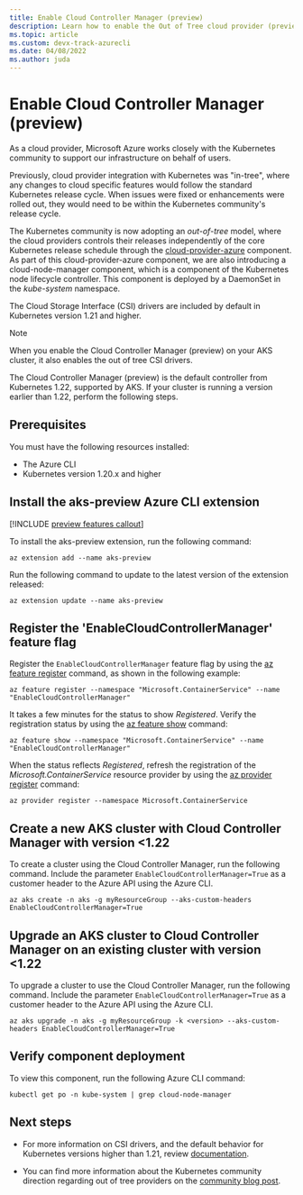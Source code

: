 ```yaml
---
title: Enable Cloud Controller Manager (preview)
description: Learn how to enable the Out of Tree cloud provider (preview)
ms.topic: article
ms.custom: devx-track-azurecli
ms.date: 04/08/2022
ms.author: juda
---
```


# Enable Cloud Controller Manager (preview)

As a cloud provider, Microsoft Azure works closely with the Kubernetes community to support our infrastructure on behalf of users.

Previously, cloud provider integration with Kubernetes was "in-tree", where any changes to cloud specific features would follow the standard Kubernetes release cycle. When issues were fixed or enhancements were rolled out, they would need to be within the Kubernetes community's release cycle.

The Kubernetes community is now adopting an *out-of-tree* model, where the cloud providers controls their releases independently of the core Kubernetes release schedule through the [cloud-provider-azure][cloud-provider-azure] component. As part of this cloud-provider-azure component, we are also introducing a cloud-node-manager component, which is a component of the Kubernetes node lifecycle controller. This component is deployed by a DaemonSet in the *kube-system* namespace.

The Cloud Storage Interface (CSI) drivers are included by default in Kubernetes version 1.21 and higher.

> [!NOTE]
> When you enable the Cloud Controller Manager (preview) on your AKS cluster, it also enables the out of tree CSI drivers.

The Cloud Controller Manager (preview) is the default controller from Kubernetes 1.22, supported by AKS. If your cluster is running a version earlier than 1.22, perform the following steps.

## Prerequisites

You must have the following resources installed:

* The Azure CLI
* Kubernetes version 1.20.x and higher

## Install the aks-preview Azure CLI extension

[!INCLUDE [preview features callout](includes/preview/preview-callout.md)]

To install the aks-preview extension, run the following command:

```azurecli
az extension add --name aks-preview
```

Run the following command to update to the latest version of the extension released:

```azurecli
az extension update --name aks-preview
```

## Register the 'EnableCloudControllerManager' feature flag

Register the `EnableCloudControllerManager` feature flag by using the [az feature register][az-feature-register] command, as shown in the following example:

```azurecli-interactive
az feature register --namespace "Microsoft.ContainerService" --name "EnableCloudControllerManager"
```

It takes a few minutes for the status to show *Registered*. Verify the registration status by using the [az feature show][az-feature-show] command:

```azurecli-interactive
az feature show --namespace "Microsoft.ContainerService" --name "EnableCloudControllerManager"
```

When the status reflects *Registered*, refresh the registration of the *Microsoft.ContainerService* resource provider by using the [az provider register][az-provider-register] command:

```azurecli-interactive
az provider register --namespace Microsoft.ContainerService
```

## Create a new AKS cluster with Cloud Controller Manager with version <1.22

To create a cluster using the Cloud Controller Manager, run the following command. Include the parameter `EnableCloudControllerManager=True` as a customer header to the Azure API using the Azure CLI.

```azurecli-interactive
az aks create -n aks -g myResourceGroup --aks-custom-headers EnableCloudControllerManager=True
```

## Upgrade an AKS cluster to Cloud Controller Manager on an existing cluster with version <1.22

To upgrade a cluster to use the Cloud Controller Manager, run the following command. Include the parameter `EnableCloudControllerManager=True` as a customer header to the Azure API using the Azure CLI.

```azurecli-interactive
az aks upgrade -n aks -g myResourceGroup -k <version> --aks-custom-headers EnableCloudControllerManager=True
```

## Verify component deployment

To view this component, run the following Azure CLI command:

```azurecli-interactive
kubectl get po -n kube-system | grep cloud-node-manager
```

## Next steps

- For more information on CSI drivers, and the default behavior for Kubernetes versions higher than 1.21, review [documentation][csi-docs].

- You can find more information about the Kubernetes community direction regarding out of tree providers on the [community blog post][community-blog].

<!-- LINKS - internal -->
[az-provider-register]: /cli/azure/provider#az-provider-register
[az-feature-register]: /cli/azure/feature#az-feature-register
[az-feature-show]: /cli/azure/feature#az-feature-show
[csi-docs]: csi-storage-drivers.md

<!-- LINKS - External -->
[community-blog]: https://kubernetes.io/blog/2019/04/17/the-future-of-cloud-providers-in-kubernetes
[cloud-provider-azure]: https://github.com/kubernetes-sigs/cloud-provider-azure
